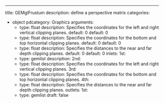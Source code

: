 
---
title: GEMglFrustum
description: define a perspective matrix
categories:
  - object
pdcategory: Graphics
arguments:
    - type: float
      description: Specifies the coordinates for the left and right vertical clipping planes.
      default: 0
      default: 0
    - type: float
      description: Specifies the coordinates for the bottom and top horizontal clipping planes.
      default: 0
      default: 0
    - type: float
      description: Specifies the distances to the near and far depth clipping planes.
      default: 0
      default: 0
inlets:
  1st:
    - type: gemlist
      description:
  2nd:
    - type: float
      description: Specifies the coordinates for the left and right vertical clipping planes.
  3rd:
    - type: float
      description: Specifies the coordinates for the bottom and top horizontal clipping planes.
  4th:
    - type: float
      description: Specifies the distances to the near and far depth clipping planes.
outlets:
  1st:
    - type: gemlist
draft: false

